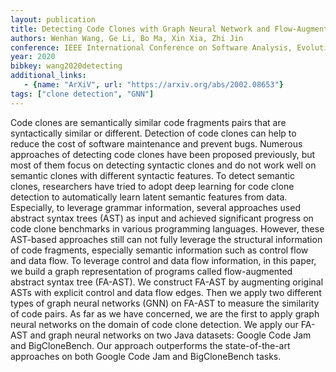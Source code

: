 ```yaml
---
layout: publication
title: Detecting Code Clones with Graph Neural Network and Flow-Augmented Abstract Syntax Tree
authors: Wenhan Wang, Ge Li, Bo Ma, Xin Xia, Zhi Jin
conference: IEEE International Conference on Software Analysis, Evolution, and Reengineering
year: 2020
bibkey: wang2020detecting
additional_links:
   - {name: "ArXiV", url: "https://arxiv.org/abs/2002.08653"}
tags: ["clone detection", "GNN"]
---
```


Code clones are semantically similar code fragments pairs that are syntactically similar or different. Detection of code clones can help to reduce the cost of software maintenance and prevent bugs. Numerous approaches of detecting code clones have been proposed previously, but most of them focus on detecting syntactic clones and do not work well on semantic clones with different syntactic features. To detect semantic clones, researchers have tried to adopt deep learning for code clone detection to automatically learn latent semantic features from data. Especially, to leverage grammar information, several approaches used abstract syntax trees (AST) as input and achieved significant progress on code clone benchmarks in various programming languages. However, these AST-based approaches still can not fully leverage the structural information of code fragments, especially semantic information such as control flow and data flow. To leverage control and data flow information, in this paper, we build a graph representation of programs called flow-augmented abstract syntax tree (FA-AST). We construct FA-AST by augmenting original ASTs with explicit control and data flow edges. Then we apply two different types of graph neural networks (GNN) on FA-AST to measure the similarity of code pairs. As far as we have concerned, we are the first to apply graph neural networks on the domain of code clone detection. We apply our FA-AST and graph neural networks on two Java datasets: Google Code Jam and BigCloneBench. Our approach outperforms the state-of-the-art approaches on both Google Code Jam and BigCloneBench tasks.
